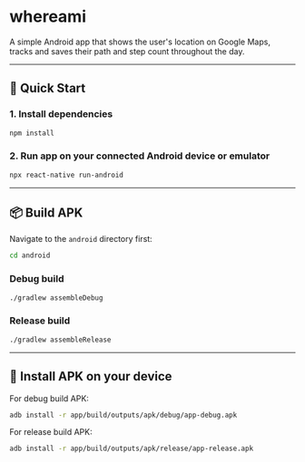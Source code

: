 # whereami

A simple Android app that shows the user's location on Google Maps, tracks and saves their path and step count throughout the day.

---

## 🚀 Quick Start

### 1. Install dependencies

```bash
npm install
```

### 2. Run app on your connected Android device or emulator

```bash
npx react-native run-android
```

---

## 📦 Build APK

Navigate to the `android` directory first:

```bash
cd android
```

### Debug build

```bash
./gradlew assembleDebug
```

### Release build

```bash
./gradlew assembleRelease
```

---

## 📱 Install APK on your device

For debug build APK:

```bash
adb install -r app/build/outputs/apk/debug/app-debug.apk
```

For release build APK:

```bash
adb install -r app/build/outputs/apk/release/app-release.apk
```
